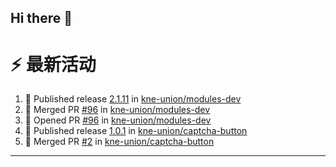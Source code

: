 ## Hi there 👋

<!--

**Here are some ideas to get you started:**

🙋‍♀️ A short introduction - what is your organization all about?
🌈 Contribution guidelines - how can the community get involved?
👩‍💻 Useful resources - where can the community find your docs? Is there anything else the community should know?
🍿 Fun facts - what does your team eat for breakfast?
🧙 Remember, you can do mighty things with the power of [Markdown](https://docs.github.com/github/writing-on-github/getting-started-with-writing-and-formatting-on-github/basic-writing-and-formatting-syntax)
-->


# ⚡ 最新活动

<!--START_SECTION:activity-->
1. 🚀 Published release [2.1.11](https://github.com/kne-union/modules-dev/releases/tag/2.1.11) in [kne-union/modules-dev](https://github.com/kne-union/modules-dev)
2. 🎉 Merged PR [#96](https://github.com/kne-union/modules-dev/pull/96) in [kne-union/modules-dev](https://github.com/kne-union/modules-dev)
3. 💪 Opened PR [#96](https://github.com/kne-union/modules-dev/pull/96) in [kne-union/modules-dev](https://github.com/kne-union/modules-dev)
4. 🚀 Published release [1.0.1](https://github.com/kne-union/captcha-button/releases/tag/1.0.1) in [kne-union/captcha-button](https://github.com/kne-union/captcha-button)
5. 🎉 Merged PR [#2](https://github.com/kne-union/captcha-button/pull/2) in [kne-union/captcha-button](https://github.com/kne-union/captcha-button)
<!--END_SECTION:activity-->

---
